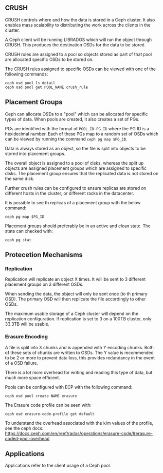 ## CRUSH

CRUSH controls where and how the data is stored in a Ceph cluster. It also enables mass scalability to distributing the work across the clients in the cluster.

A Ceph client will be running LIBRADOS which will run the object through CRUSH. This produces the destination OSDs for the data to be stored.

CRUSH rules are assigned to a pool so objects stored as part of that pool are allocated specific OSDs to be stored on.

The CRUSH rules assigned to specific OSDs can be viewed with one of the following commands:

```
ceph osd pool ls detail
ceph osd pool get POOL_NAME crush_rule
```

## Placement Groups

Ceph can allocate OSDs to a "pool" which can be allocated for specific types of data. When pools are created, it also creates a set of PGs. 

PGs are identified with the format of `POOL_ID.PG_ID` where the PG ID is a hexidecimal number. Each of these PGs map to a random set of OSDs which can be viewed by running the command `ceph pg map $PG_ID`.

Data is always stored as an object, so the file is split into objects to be stored into placement groups.

The overall object is assigned to a pool of disks, whereas the split up objects are assigned placement groups which are assigned to specific disks. The placement group ensures that the replicated data is not stored on the same disk.

Further crush rules can be configured to ensure replicas are stored on different hosts in the cluster, or different racks in the datacenter.

It is possible to see th replicas of a placement group with the below command:

```
ceph pg map $PG_ID
```

Placement groups should preferably be in an active and clean state. The state can checked with:

```
ceph pg stat
```

## Protecetion Mechanisms

### Replication

Replication will replicate an object X times. It will be sent to 3 different placement groups on 3 different OSDs.

When sending the data, the object will only be sent once (to th primary OSD). The primary OSD will then replicate the file accordingly to other OSDs.

The maximum usable storage of a Ceph cluster will depend on the replication configuration. If replication is set to 3 on a 100TB cluster, only 33.3TB will be usable.


### Erasure Encoding

A file is split into X chunks and is appended with Y encoding chunks. Both of these sets of chunks are written to OSDs. The Y value is recommended to be 2 or more to prevent data loss, this provides redundancy in the event of a OSD failure.

There is a lot more overhead for writing and reading this type of data, but much more space efficient.

Pools can be configured with ECP with the following command:

```
ceph osd pool create NAME erasure
```

The Erasure code profile can be seen with:

```
ceph osd erasure-code-profile get default
```

To understand the overhead associated with the k/m values of the profile, see the ceph docs: https://docs.ceph.com/en/reef/rados/operations/erasure-code/#erasure-coded-pool-overhead

## Applications

Applications refer to the client usage of a Ceph pool.